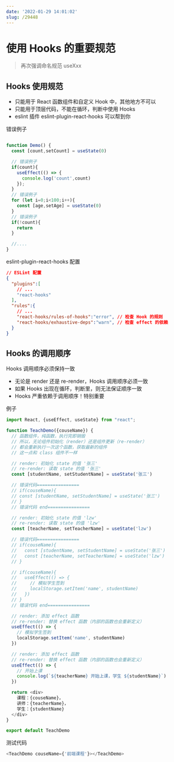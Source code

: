```yaml
---
date: '2022-01-29 14:01:02'
slug: /29448
---
```


# 使用 Hooks 的重要规范

> 再次强调命名规范 useXxx

## Hooks 使用规范

- 只能用于 React 函数组件和自定义 Hook 中，其他地方不可以
- 只能用于顶层代码，不能在循环，判断中使用 Hooks
- eslint 插件 eslint-plugin-react-hooks 可以帮到你

错误例子

```js

function Demo() {
  const [count,setCount] = useState(0)

  // 错误例子
  if(count){
    useEffect(() => {
      console.log('count',count)
    });
  }
  // 错误例子
  for (let i=0;i<100;i++){
    const [age,setAge] = useState(0)
  }
  // 错误例子
  if(!count){
    return
  }

  //....
}
```

eslint-plugin-react-hooks 配置

```json
// ESLint 配置
{
  "plugins":[
    // ...
    "react-hooks"
  ],
  "rules":{
    // ...
    "react-hooks/rules-of-hooks":"error", // 检查 Hook 的规则
    "react-hooks/exhaustive-deps":"warn", // 检查 effect 的依赖
  }
}
```

## Hooks 的调用顺序

Hooks 调用顺序必须保持一致

- 无论是 render 还是 re-render，Hooks 调用顺序必须一致
- 如果 Hooks 出现在循环，判断里，则无法保证顺序一致
- Hooks 严重依赖于调用顺序！特别重要

例子
```js
import React, {useEffect, useState} from "react";

function TeachDemo({couseName}) {
  // 函数组件，纯函数，执行完即销毁
  // 所以，无论组件初始化（render）还是组件更新（re-render）
  // 都会重新执行一次这个函数，获取最新的组件
  // 这一点和 class 组件不一样

  // render: 初始化 state 的值 '张三'
  // re-render: 读取 state 的值 '张三'
  const [studentName, setStudentName] = useState('张三')

  // 错误代码================
  // if(couseName){
  // const [studentName, setStudentName] = useState('张三')
  // }
  // 错误代码 end================

  // render: 初始化 state 的值 'lzw'
  // re-render: 读取 state 的值 'lzw'
  const [teacherName, setTeacherName] = useState('lzw')

  // 错误代码================
  // if(couseName){
  //   const [studentName, setStudentName] = useState('张三')
  //   const [teacherName, setTeacherName] = useState('lzw')
  // }

  // if(couseName){
  //   useEffect(() => {
  //     // 模拟学生签到
  //     localStorage.setItem('name', studentName)
  //   })
  // }
  // 错误代码 end================

  // render: 添加 effect 函数
  // re-render: 替换 effect 函数（内部的函数也会重新定义）
  useEffect(() => {
    // 模拟学生签到
    localStorage.setItem('name', studentName)
  })

  // render: 添加 effect 函数
  // re-render: 替换 effect 函数（内部的函数也会重新定义）
  useEffect(() => {
    // 开始上课
    console.log(`${teacherName} 开始上课，学生 ${studentName}`)
  })

  return <div>
    课程：{couseName}，
    讲师：{teacherName}，
    学生：{studentName}
  </div>
}

export default TeachDemo
```

测试代码

```js
<TeachDemo couseName={'前端课程'}></TeachDemo>
```

